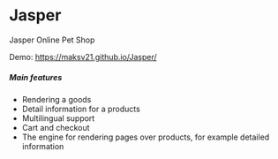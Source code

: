 # Jasper
Jasper Online Pet Shop

Demo: https://maksv21.github.io/Jasper/

<h5>Main features</h5>
      <ul class="list-group list-group-flush">
        <li class="list-group-item">Rendering a goods</li>
        <li class="list-group-item">Detail information for a products</li>
        <li class="list-group-item">Multilingual support</li>
        <li class="list-group-item">Cart and checkout</li>
        <li class="list-group-item">The engine for rendering pages over products, for example detailed information</li>  
      </ul>
